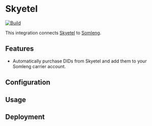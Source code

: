 # Skyetel

[![Build](https://github.com/somleng/somleng-integrations/actions/workflows/skyetel.yml/badge.svg)](https://github.com/somleng/somleng-integrations/actions/workflows/skyetel.yml)

This integration connects [Skyetel](https://skyetel.com/) to [Somleng](https://www.somleng.org/docs.html).

## Features

* Automatically purchase DIDs from Skyetel and add them to your Somleng carrier account.

## Configuration

## Usage

## Deployment
